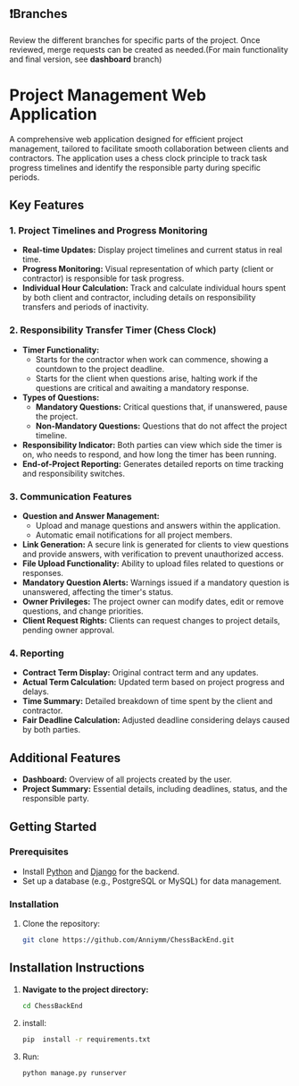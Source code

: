 
## ❗Branches
Review the different branches for specific parts of the project. Once reviewed, merge requests can be created as needed.(For main functionality and final version, see **dashboard** branch)
# Project Management Web Application
A comprehensive web application designed for efficient project management, tailored to facilitate smooth collaboration between clients and contractors. The application uses a chess clock principle to track task progress timelines and identify the responsible party during specific periods.


## Key Features

### 1. Project Timelines and Progress Monitoring
- **Real-time Updates:** Display project timelines and current status in real time.
- **Progress Monitoring:** Visual representation of which party (client or contractor) is responsible for task progress.
- **Individual Hour Calculation:** Track and calculate individual hours spent by both client and contractor, including details on responsibility transfers and periods of inactivity.

### 2. Responsibility Transfer Timer (Chess Clock)
- **Timer Functionality:**
  - Starts for the contractor when work can commence, showing a countdown to the project deadline.
  - Starts for the client when questions arise, halting work if the questions are critical and awaiting a mandatory response.
- **Types of Questions:**
  - **Mandatory Questions:** Critical questions that, if unanswered, pause the project.
  - **Non-Mandatory Questions:** Questions that do not affect the project timeline.
- **Responsibility Indicator:** Both parties can view which side the timer is on, who needs to respond, and how long the timer has been running.
- **End-of-Project Reporting:** Generates detailed reports on time tracking and responsibility switches.

### 3. Communication Features
- **Question and Answer Management:**
  - Upload and manage questions and answers within the application.
  - Automatic email notifications for all project members.
- **Link Generation:** A secure link is generated for clients to view questions and provide answers, with verification to prevent unauthorized access.
- **File Upload Functionality:** Ability to upload files related to questions or responses.
- **Mandatory Question Alerts:** Warnings issued if a mandatory question is unanswered, affecting the timer's status.
- **Owner Privileges:** The project owner can modify dates, edit or remove questions, and change priorities.
- **Client Request Rights:** Clients can request changes to project details, pending owner approval.

### 4. Reporting
- **Contract Term Display:** Original contract term and any updates.
- **Actual Term Calculation:** Updated term based on project progress and delays.
- **Time Summary:** Detailed breakdown of time spent by the client and contractor.
- **Fair Deadline Calculation:** Adjusted deadline considering delays caused by both parties.


## Additional Features
- **Dashboard:** Overview of all projects created by the user.
- **Project Summary:** Essential details, including deadlines, status, and the responsible party.

## Getting Started

### Prerequisites
- Install [Python](https://www.python.org/) and [Django](https://www.djangoproject.com/) for the backend.
- Set up a database (e.g., PostgreSQL or MySQL) for data management.

### Installation
1. Clone the repository:
   ```bash
   git clone https://github.com/Anniymm/ChessBackEnd.git
   ```
## Installation Instructions

1. **Navigate to the project directory:**
   ```bash
   cd ChessBackEnd
   ```
2. install:
   ```bash
   pip  install -r requirements.txt
   ```
3. Run:
   ```bash
   python manage.py runserver
   ```
   
